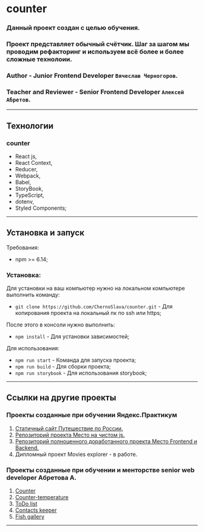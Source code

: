 # counter

### Данный проект создан с целью обучения. 
### Проект представляет обычный счётчик. Шаг за шагом мы проводим рефакторинг и используем всё более и более сложные технолоии.

### **Author** - Junior Frontend Developer `Вячеслав Черногоров`.
### **Teacher and Reviewer** - Senior Frontend Developer `Алексей Абретов`.
---

## Технологии 

### counter

- React js,
- React Context,
- Reducer,
- Webpack,
- Babel,
- StoryBook,
- TypeScript,
- dotenv,
- Styled Components;

---
## Установка и запуск

Требования:

* npm >= 6.14;

### Установка:

Для установки на ваш компьютер нужно на локальном компьютере выполнить команду: 

- `git clone https://github.com/ChernoSlava/counter.git` - Для копирования проекта на локальный пк по ssh или https;

После этого в консоли нужно выполнить: 

- `npm install` - Для установки зависимостей;

Для использования:

- `npm run start` - Команда для запуска проекта;
- `npm run build` - Для сборки проекта;
- `npm run storybook` - Для использования storybook;

---

## Ссылки на другие проекты
### Проекты созданные при обучении Яндекс.Практикум

1) [Статичный сайт Путешествие по России.](https://chernoslava.github.io/russian-travel/)
2) [Репозиторий проекта Место на чистом js.](https://github.com/ChernoSlava/Mesto)
3) [Репозиторий полноценного доработанного проекта Место Frontend и Backend.](https://github.com/ChernoSlava/react-mesto-api-full)
4) Дипломный проект Movies explorer - в работе.

### Проекты созданные при обучении и менторстве senior web developer Абретова А.

1) [Counter](https://github.com/ChernoSlava/counter)
2) [Counter-temperature](https://github.com/ChernoSlava/counter-temperature)
3) [ToDo list](https://github.com/ChernoSlava/ToDo)
4) [Contacts keeper](https://github.com/ChernoSlava/contacts-keeper)
5) [Fish gallery](https://github.com/ChernoSlava/fish-gallery)
---
